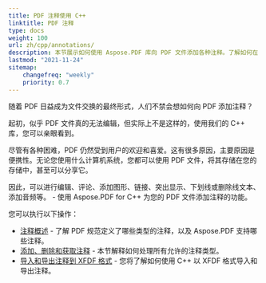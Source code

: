 ```yaml
---
title: PDF 注释使用 C++
linktitle: PDF 注释
type: docs
weight: 100
url: zh/cpp/annotations/
description: 本节展示如何使用 Aspose.PDF 库向 PDF 文件添加各种注释。了解如何在 C++ 中绘制、打开或添加注释
lastmod: "2021-11-24"
sitemap:
    changefreq: "weekly"
    priority: 0.7
---
```


随着 PDF 日益成为文件交换的最终形式，人们不禁会想如何向 PDF 添加注释？

起初，似乎 PDF 文件真的无法编辑，但实际上不是这样的，使用我们的 C++ 库，您可以亲眼看到。

尽管有各种困难，PDF 仍然受到用户的欢迎和喜爱。这有很多原因，主要原因是便携性。无论您使用什么计算机系统，您都可以使用 PDF 文件，将其存储在您的存储中，甚至可以分享它。

因此，可以进行编辑、评论、添加图形、链接、突出显示、下划线或删除线文本、添加音频等。 - 使用 Aspose.PDF for C++ 为您的 PDF 文件添加注释的功能。

您可以执行以下操作：

- [注释概述](/pdf/cpp/overview-of-annotations/) - 了解 PDF 规范定义了哪些类型的注释，以及 Aspose.PDF 支持哪些注释。
- [添加、删除和获取注释](/pdf/cpp/add-delete-and-get-annotation/) - 本节解释如何处理所有允许的注释类型。
- [导入和导出注释到 XFDF 格式](/pdf/cpp/import-export-xfdf/) - 您将了解如何使用 C++ 以 XFDF 格式导入和导出注释。